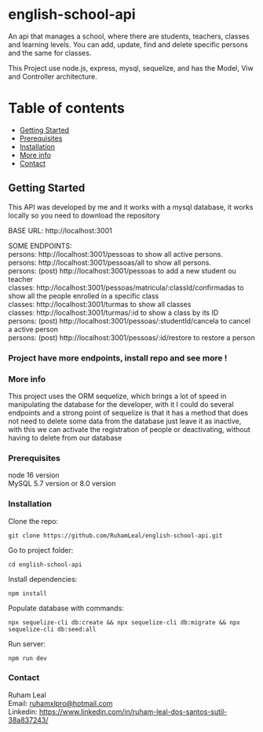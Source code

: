 # english-school-api

An api that manages a school, where there are students, teachers, classes and learning levels. You can add, update, find and delete specific persons and the same for classes.    

This Project use node.js, express, mysql, sequelize, and has the Model, Viw and Controller architecture.


# Table of contents

- [Getting Started](#getting-started)
- [Prerequisites](#prerequisites)
- [Installation](#installation)
- [More info](#more-info)
- [Contact](#contact)

## Getting Started

This API was developed by me and it works with a mysql database, it works locally so you need to download the repository       



BASE URL: http://localhost:3001

SOME ENDPOINTS:    
persons: http://localhost:3001/pessoas to show all active persons.        
persons: http://localhost:3001/pessoas/all to show all persons.          
persons: (post) http://localhost:3001/pessoas to add a new student ou teacher             
classes: http://localhost:3001/pessoas/matricula/:classId/confirmadas to show all the people enrolled in a specific class             
classes: http://localhost:3001/turmas to show all classes         
classes: http://localhost:3001/turmas/:id  to show a class by its ID      
persons:  (post) http://localhost:3001/pessoas/:studentId/cancela  to cancel a active person                 
persons:  (post) http://localhost:3001/pessoas/:id/restore to restore a person              

### Project have more endpoints, install repo and see more !

### More info

This project uses the ORM sequelize, which brings a lot of speed in manipulating the database for the developer, with it I could do several endpoints and a strong point of sequelize is that it has a method that does not need to delete some data from the database just leave it as inactive, with this we can activate the registration of people or deactivating, without having to delete from our database

### Prerequisites

node 16 version         
MySQL 5.7 version or 8.0 version              

### Installation  

Clone the repo:     
```
git clone https://github.com/RuhamLeal/english-school-api.git    
```

Go to project folder:     
```
cd english-school-api   
```

Install dependencies:     
```
npm install    
```

Populate database with commands:    
```
npx sequelize-cli db:create && npx sequelize-cli db:migrate && npx sequelize-cli db:seed:all   
```

Run server:
```
npm run dev    
```             
### Contact

Ruham Leal    
Email: ruhamxlpro@hotmail.com    
Linkedin: https://www.linkedin.com/in/ruham-leal-dos-santos-sutil-38a837243/
